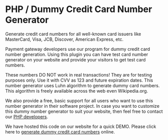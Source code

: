 # PHP / Dummy Credit Card Number Generator

Generate credit card numbers for all well-known card issuers like MasterCard, Visa, JCB, Discover, American Express, etc. 

Payment gateway developers use our program for dummy credit card number generation. Using this plugin you can have test card number generator on your website and provide your visitors to get test card numbers. 

These numbers DO NOT work in real transactions! They are for testing purposes only. Use it with CVV as 123 and future expiration dates. This number generator uses Luhn algorithm to generate dummy card numbers. This algorithm is freely available across the web even Wikipedia.org.

We also provide a free, basic support for all users who want to use this number generator in their software project. In case you want to customize this dummy number generator to suit your website, then feel free to contact our [PHP developers](https://www.weblineindia.com/hire-php-developers.html).

We have hosted this code on our website for a quick DEMO. Please click here to [generate dummy credit card numbers](https://www.weblineindia.com/resources/test-credit-card-number-generator.html) online.
